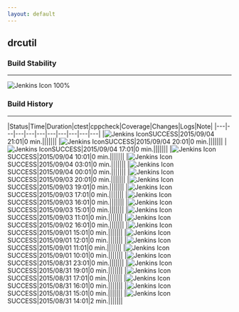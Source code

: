 ```yaml
---
layout: default
---
```

## drcutil
### Build Stability
___
![Jenkins Icon](http://jenkinshrg.github.io/images/48x48/health-80plus.png)
100%
  
### Build History
___
|Status|Time|Duration|<span class='badge'>ctest</span>|<span class='badge'>cppcheck</span>|Coverage|Changes|Logs|Note|
|---|---|---|---|---|---|---|---|---|---|
|![Jenkins Icon](http://jenkinshrg.github.io/images/24x24/blue.png)SUCCESS|2015/09/04 21:01|0 min.|||||||
|![Jenkins Icon](http://jenkinshrg.github.io/images/24x24/blue.png)SUCCESS|2015/09/04 20:01|0 min.|||||||
|![Jenkins Icon](http://jenkinshrg.github.io/images/24x24/blue.png)SUCCESS|2015/09/04 17:01|0 min.|||||||
|![Jenkins Icon](http://jenkinshrg.github.io/images/24x24/blue.png)SUCCESS|2015/09/04 10:01|0 min.|||||||
|![Jenkins Icon](http://jenkinshrg.github.io/images/24x24/blue.png)SUCCESS|2015/09/04 03:01|0 min.|||||||
|![Jenkins Icon](http://jenkinshrg.github.io/images/24x24/blue.png)SUCCESS|2015/09/04 00:01|0 min.|||||||
|![Jenkins Icon](http://jenkinshrg.github.io/images/24x24/blue.png)SUCCESS|2015/09/03 20:01|0 min.|||||||
|![Jenkins Icon](http://jenkinshrg.github.io/images/24x24/blue.png)SUCCESS|2015/09/03 19:01|0 min.|||||||
|![Jenkins Icon](http://jenkinshrg.github.io/images/24x24/blue.png)SUCCESS|2015/09/03 17:01|0 min.|||||||
|![Jenkins Icon](http://jenkinshrg.github.io/images/24x24/blue.png)SUCCESS|2015/09/03 16:01|0 min.|||||||
|![Jenkins Icon](http://jenkinshrg.github.io/images/24x24/blue.png)SUCCESS|2015/09/03 15:01|0 min.|||||||
|![Jenkins Icon](http://jenkinshrg.github.io/images/24x24/blue.png)SUCCESS|2015/09/03 11:01|0 min.|||||||
|![Jenkins Icon](http://jenkinshrg.github.io/images/24x24/blue.png)SUCCESS|2015/09/02 16:01|0 min.|||||||
|![Jenkins Icon](http://jenkinshrg.github.io/images/24x24/blue.png)SUCCESS|2015/09/01 15:01|0 min.|||||||
|![Jenkins Icon](http://jenkinshrg.github.io/images/24x24/blue.png)SUCCESS|2015/09/01 12:01|0 min.|||||||
|![Jenkins Icon](http://jenkinshrg.github.io/images/24x24/blue.png)SUCCESS|2015/09/01 11:01|0 min.|||||||
|![Jenkins Icon](http://jenkinshrg.github.io/images/24x24/blue.png)SUCCESS|2015/09/01 10:01|0 min.|||||||
|![Jenkins Icon](http://jenkinshrg.github.io/images/24x24/blue.png)SUCCESS|2015/08/31 23:01|0 min.|||||||
|![Jenkins Icon](http://jenkinshrg.github.io/images/24x24/blue.png)SUCCESS|2015/08/31 19:01|0 min.|||||||
|![Jenkins Icon](http://jenkinshrg.github.io/images/24x24/blue.png)SUCCESS|2015/08/31 17:01|0 min.|||||||
|![Jenkins Icon](http://jenkinshrg.github.io/images/24x24/blue.png)SUCCESS|2015/08/31 16:01|0 min.|||||||
|![Jenkins Icon](http://jenkinshrg.github.io/images/24x24/blue.png)SUCCESS|2015/08/31 15:01|0 min.|||||||
|![Jenkins Icon](http://jenkinshrg.github.io/images/24x24/blue.png)SUCCESS|2015/08/31 14:01|2 min.|||||||
